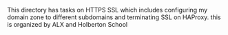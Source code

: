 This directory has tasks on HTTPS SSL which includes configuring my domain zone to different subdomains and terminating SSL on HAProxy. this is organized by ALX and Holberton School
